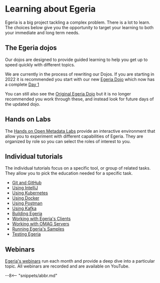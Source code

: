 <!-- SPDX-License-Identifier: CC-BY-4.0 -->
<!-- Copyright Contributors to the ODPi Egeria project. -->

# Learning about Egeria

Egeria is a big project tackling a complex problem.  There is a lot to learn.  
The choices below give you the opportunity to target your learning to both your immediate and long term needs. 

## The Egeria dojos

Our dojos are designed to provide guided learning to help you get up to speed quickly with different topics.

We are currently in the process of rewriting our Dojos. If you are starting in 2022 it is recommended
you start with our new [Egeria Dojo](/egeria-docs/education/egeria-dojo) which now has a complete
[Day 1](/egeria-docs/education/egeria-dojo/running-egeria/running-egeria-intro)

You can still also see the [Original Egeria Dojo](/egeria-docs/getting-started/egeria-dojo) but it is no longer recommended you
work through these, and instead look for future days of the updated dojo.
## Hands on Labs

The [Hands on Open Metadata Labs](/egeria-docs/education/open-metadata-labs/overview) provide an interactive environment that allow you to experiment with different capabilities of Egeria.  They are organized by role so you can select the roles of interest to you.

## Individual tutorials

The individual tutorials focus on a specific tool, or group of related tasks.  They allow you to pick the education needed for a specific task.

- [Git and GitHub](/egeria-docs/education/tutorials/git-and-git-hub-tutorial/overview)
- [Using IntelliJ](/egeria-docs/education/tutorials/intellij-tutorial/overview)
- [Using Kubernetes](/egeria-docs/guides/operations/kubernetes)
- [Using Docker](/egeria-docs/education/tutorials/docker-tutorial/overview)
- [Using Postman](/egeria-docs/education/tutorials/postman-tutorial/overview)
- [Using Kafka](/egeria-docs/education/tutorials/kafka-tutorial/overview)
- [Building Egeria](/egeria-docs/education/tutorials/building-egeria-tutorial/overview)
- [Working with Egeria's Clients](/egeria-docs/education/tutorials/omag-client-tutorial)
- [Working with OMAG Servers](/egeria-docs/education/tutorials/omag-server-tutorial/overview)
- [Running Egeria's Samples](/egeria-docs/education/tutorials/running-samples-tutorial)
- [Testing Egeria](/egeria-docs/education/tutorials/testing-egeria-tutorial)

## Webinars

[Egeria's webinars](/egeria-docs/education/webinar-program/overview) run each month and provide a deep dive into a particular topic.  All webinars are recorded and are available on YouTube.

--8<-- "snippets/abbr.md"